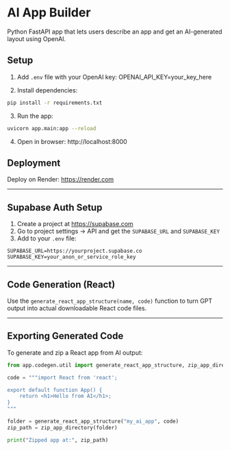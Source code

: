 # AI App Builder

Python FastAPI app that lets users describe an app and get an AI-generated layout using OpenAI.

## Setup

1. Add `.env` file with your OpenAI key:
OPENAI_API_KEY=your_key_here

2. Install dependencies:
```bash
pip install -r requirements.txt
```

3. Run the app:
```bash
uvicorn app.main:app --reload
```

4. Open in browser: http://localhost:8000

## Deployment

Deploy on Render: https://render.com


---

## Supabase Auth Setup

1. Create a project at https://supabase.com
2. Go to project settings → API and get the `SUPABASE_URL` and `SUPABASE_KEY`
3. Add to your `.env` file:

```
SUPABASE_URL=https://yourproject.supabase.co
SUPABASE_KEY=your_anon_or_service_role_key
```

---

## Code Generation (React)

Use the `generate_react_app_structure(name, code)` function to turn GPT output into actual downloadable React code files.



---

## Exporting Generated Code

To generate and zip a React app from AI output:

```python
from app.codegen.util import generate_react_app_structure, zip_app_directory

code = """import React from 'react';

export default function App() {
    return <h1>Hello from AI</h1>;
}
"""

folder = generate_react_app_structure("my_ai_app", code)
zip_path = zip_app_directory(folder)

print("Zipped app at:", zip_path)
```
